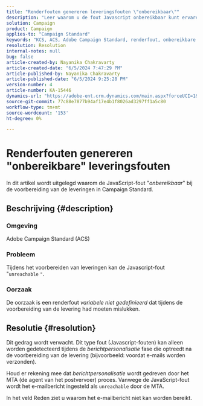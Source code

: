```yaml
---
title: "Renderfouten genereren leveringsfouten \"onbereikbaar\""
description: "Leer waarom u de fout Javascript onbereikbaar kunt ervaren wanneer het voorbereiden van leveringen in Campaign Standard."
solution: Campaign
product: Campaign
applies-to: "Campaign Standard"
keywords: "KCS, ACS, Adobe Campaign Standard, renderfout, onbereikbare leveringsfout"
resolution: Resolution
internal-notes: null
bug: false
article-created-by: Nayanika Chakravarty
article-created-date: "6/5/2024 7:47:29 PM"
article-published-by: Nayanika Chakravarty
article-published-date: "6/5/2024 9:25:28 PM"
version-number: 4
article-number: KA-15446
dynamics-url: "https://adobe-ent.crm.dynamics.com/main.aspx?forceUCI=1&pagetype=entityrecord&etn=knowledgearticle&id=819a1f6d-7423-ef11-840b-6045bd006b25"
source-git-commit: 77c88e7877b94af17e4b1f8026ad3297ff1a5c80
workflow-type: tm+mt
source-wordcount: '153'
ht-degree: 0%

---
```


# Renderfouten genereren &quot;onbereikbare&quot; leveringsfouten


In dit artikel wordt uitgelegd waarom de JavaScript-fout &quot;*onbereikbaar*&quot; bij de voorbereiding van de leveringen in Campaign Standard.

## Beschrijving {#description}


### Omgeving

Adobe Campaign Standard (ACS)

### Probleem

Tijdens het voorbereiden van leveringen kan de Javascript-fout &quot;`unreachable` `"`.

### Oorzaak

De oorzaak is een renderfout *variabele niet gedefinieerd* dat tijdens de voorbereiding van de levering had moeten mislukken.


## Resolutie {#resolution}


Dit gedrag wordt verwacht. Dit type fout (Javascript-fouten) kan alleen worden gedetecteerd tijdens de *berichtpersonalisatie* fase die optreedt na de voorbereiding van de levering (bijvoorbeeld: voordat e-mails worden verzonden).

Houd er rekening mee dat *berichtpersonalisatie* wordt gedreven door het MTA (de agent van het postvervoer) proces. Vanwege de JavaScript-fout wordt het e-mailbericht ingesteld als `unreachable` door de MTA.

In het veld Reden ziet u waarom het e-mailbericht niet kan worden bereikt.
